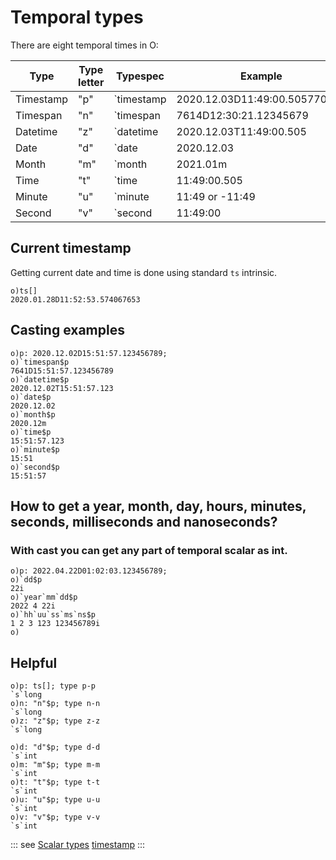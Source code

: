 # Temporal types

There are eight temporal times in O:

| Type | Type letter | Typespec | Example |
| --- | --- | --- | --- |
| Timestamp | "p" | \`timestamp | 2020.12.03D11:49:00.505770835 |
| Timespan | "n" | \`timespan | 7614D12:30:21.12345679 |
| Datetime | "z" | \`datetime | 2020.12.03T11:49:00.505 |
| Date | "d" | \`date | 2020.12.03 |
| Month | "m" | \`month | 2021.01m |
| Time | "t" | \`time | 11:49:00.505 |
| Minute | "u" | \`minute | 11:49 or -11:49 |
| Second | "v" | \`second | 11:49:00 |


## Current timestamp

Getting current date and time is done using standard ```ts``` intrinsic.

```o
o)ts[]
2020.01.28D11:52:53.574067653
```

## Casting examples

```o
o)p: 2020.12.02D15:51:57.123456789;
o)`timespan$p
7641D15:51:57.123456789
o)`datetime$p
2020.12.02T15:51:57.123
o)`date$p
2020.12.02
o)`month$p
2020.12m
o)`time$p
15:51:57.123
o)`minute$p
15:51
o)`second$p
15:51:57
```

## How to get a year, month, day, hours, minutes, seconds, milliseconds and nanoseconds?

### With cast you can get any part of temporal scalar as int.

```o
o)p: 2022.04.22D01:02:03.123456789;
o)`dd$p
22i
o)`year`mm`dd$p
2022 4 22i
o)`hh`uu`ss`ms`ns$p
1 2 3 123 123456789i
o)
```

## Helpful

```o
o)p: ts[]; type p-p
`s`long
o)n: "n"$p; type n-n
`s`long
o)z: "z"$p; type z-z
`s`long
```
```o
o)d: "d"$p; type d-d
`s`int
o)m: "m"$p; type m-m
`s`int
o)t: "t"$p; type t-t
`s`int
o)u: "u"$p; type u-u
`s`int
o)v: "v"$p; type v-v
`s`int
```

::: see
[Scalar types](/reference/types/scalars/scalars.md)
[timestamp](/verbs/other/timestamp.md)
:::

